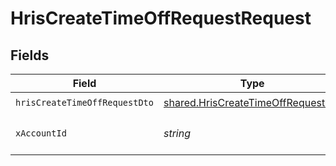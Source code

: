 # HrisCreateTimeOffRequestRequest


## Fields

| Field                                                                                           | Type                                                                                            | Required                                                                                        | Description                                                                                     |
| ----------------------------------------------------------------------------------------------- | ----------------------------------------------------------------------------------------------- | ----------------------------------------------------------------------------------------------- | ----------------------------------------------------------------------------------------------- |
| `hrisCreateTimeOffRequestDto`                                                                   | [shared.HrisCreateTimeOffRequestDto](../../../sdk/models/shared/hriscreatetimeoffrequestdto.md) | :heavy_check_mark:                                                                              | N/A                                                                                             |
| `xAccountId`                                                                                    | *string*                                                                                        | :heavy_check_mark:                                                                              | The account identifier                                                                          |